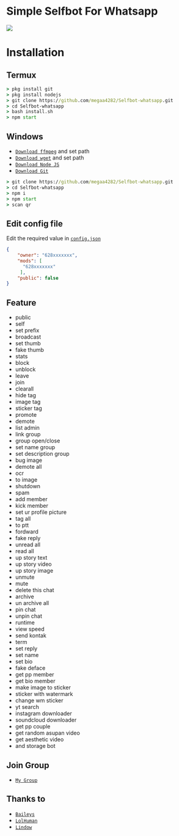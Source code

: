# Simple Selfbot For Whatsapp

<img align="center" height="auto" src="https://i.ibb.co/MP9r17Q/on-Twitter.jpg"/>

# Installation

## Termux
```cmd
> pkg install git
> pkg install nodejs
> git clone https://github.com/megaa4282/Selfbot-whatsapp.git
> cd Selfbot-whatsapp
> bash install.sh
> npm start
```
## Windows
* [`Download ffmpeg`](https://ffmpeg.org/download.html#build-windows) and set path
* [`Download wget`](https://eternallybored.org/misc/wget/releases/) and set path
* [`Download Node JS`](https://nodejs.org/en/download/)
* [`Download Git`](https://git-scm.com/downloads)
```cmd
> git clone https://github.com/megaa4282/Selfbot-whatsapp.git
> cd Selfbot-whatsapp
> npm i
> npm start
> scan qr
```

## Edit config file
Edit the required value in [`config.json`](https://github.com/Megaa4282/Simple-selfbotwa/blob/master/config.json)
```json
{
    "owner": "628xxxxxxx",
    "mods": [
      "628xxxxxxx"
     ],
    "public": false
}
```

## Feature
* public
* self
* set prefix
* broadcast
* set thumb
* fake thumb
* stats
* block
* unblock
* leave
* join
* clearall
* hide tag
* image tag
* sticker tag
* promote
* demote
* list admin
* link group
* group open/close
* set name group
* set description group
* bug image
* demote all
* ocr
* to image
* shutdown
* spam
* add member
* kick member
* set ur profile picture
* tag all
* to ptt
* fordward
* fake reply
* unread all
* read all
* up story text
* up story video
* up story image
* unmute
* mute
* delete this chat
* archive
* un archive all
* pin chat
* unpin chat
* runtime
* view speed
* send kontak
* term
* set reply
* set name
* set bio
* fake deface
* get pp member
* get bio member
* make image to sticker
* sticker with watermark
* change wm sticker
* yt search
* instagram downloader
* soundcloud downloader
* get pp couple
* get random asupan video
* get aesthetic video
* and storage bot

## Join Group
* [`My Group`](https://chat.whatsapp.com/JYb7i2b4GbICa0fk17KHOk)

## Thanks to
* [`Baileys`](https://github.com/adiwajshing/Baileys)
* [`LolHuman`](https://github.com/LoL-Human)
* [`Lindow`](https://github.com/mccnlight)
